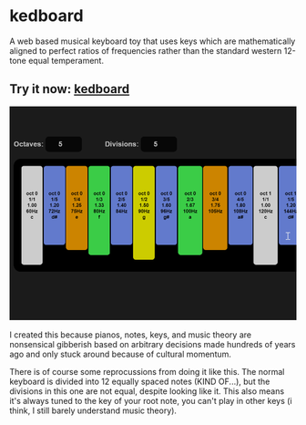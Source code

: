 # kedboard

A web based musical keyboard toy that uses keys which are mathematically aligned to perfect ratios of frequencies rather than the standard western 12-tone equal temperament. 

## Try it now: [kedboard](https://skeddles.github.io/kedboard/)

![example image](./image.png)

I created this because pianos, notes, keys, and music theory are nonsensical gibberish based on arbitrary decisions made hundreds of years ago and only stuck around because of cultural momentum.

There is of course some reprocussions from doing it like this. The normal keyboard is divided into 12 equally spaced notes (KIND OF...), but the divisions in this one are not equal, despite looking like it. This also means it's always tuned to the key of your root note, you can't play in other keys (i think, I still barely understand music theory).


